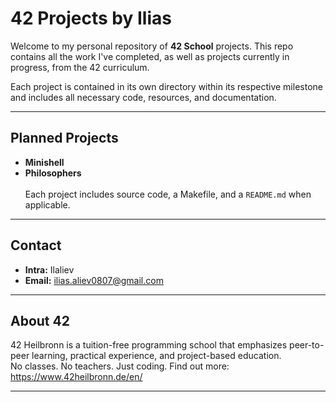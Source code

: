 # 42 Projects by Ilias

Welcome to my personal repository of **42 School** projects. This repo contains all the work I've completed, as well as projects currently in progress, from the 42 curriculum.

Each project is contained in its own directory within its respective milestone and includes all necessary code, resources, and documentation.

---

## Planned Projects

- **Minishell**
- **Philosophers**<br><br>
Each project includes source code, a Makefile, and a `README.md` when applicable.

---

## Contact

- **Intra:** Ilaliev  
- **Email:** ilias.aliev0807@gmail.com

---

## About 42

42 Heilbronn is a tuition-free programming school that emphasizes peer-to-peer learning, practical experience, and project-based education.  
No classes. No teachers. Just coding.
Find out more: https://www.42heilbronn.de/en/

---
